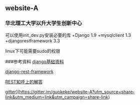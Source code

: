 ## website-A
### 华北理工大学以升大学生创新中心

可以使用init_dev.py安装必要的库
+Django 1.9
+mysqlclient 1.3
+djangorestframework 3.3

linux下可能需要sudo的权限

###参考资料
[django基础资料](https://docs.djangoproject.com/en/1.9/)

[django-rest-framework](http://www.django-rest-framework.org/)

[REST知呼上的解答](https://www.zhihu.com/question/28557115)

[gitter](https://badges.gitter.im/izhangzhihao/DesignPatterns.svg)](https://gitter.im/guokeke/website-A?utm_source=share-link&utm_medium=link&utm_campaign=share-link)
